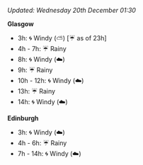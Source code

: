 *Updated: Wednesday 20th December 01:30*

**Glasgow**

* 3h: :cyclone: Windy (:partly_sunny:) [:umbrella: as of 23h]
* 4h - 7h: :umbrella: Rainy
* 8h: :cyclone: Windy (:cloud:)
* 9h: :umbrella: Rainy
* 10h - 12h: :cyclone: Windy (:cloud:)
* 13h: :umbrella: Rainy
* 14h: :cyclone: Windy (:cloud:)

**Edinburgh**

* 3h: :cyclone: Windy (:cloud:)
* 4h - 6h: :umbrella: Rainy
* 7h - 14h: :cyclone: Windy (:cloud:)
